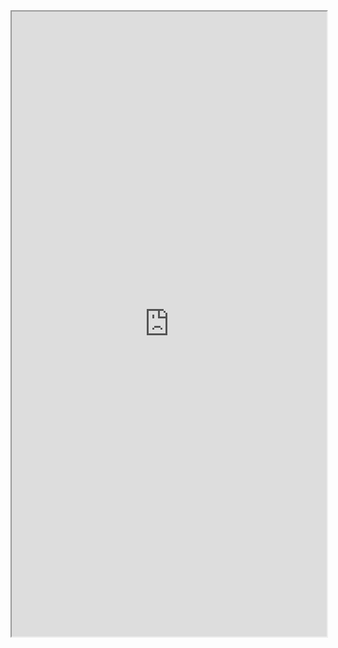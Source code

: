 <iframe width="100%" height="1000px" src="https://embed.plnkr.co/XYZ1N8Y3cFHKgZIejrIA/?show=preview&sidebar=none&deferRun"></iframe>